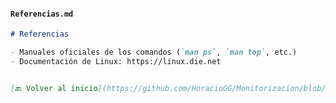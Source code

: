 #### **`Referencias.md`**  
```markdown
# Referencias

- Manuales oficiales de los comandos (`man ps`, `man top`, etc.)  
- Documentación de Linux: https://linux.die.net  


[🔙 Volver al inicio](https://github.com/HoracioGG/Monitorizacion/blob/main/Inicio.md)
